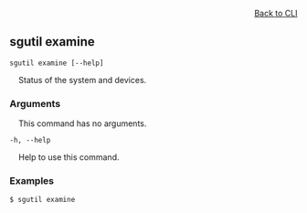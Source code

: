 <div id="readme" class="Box-body readme blob js-code-block-container">
<article class="markdown-body entry-content p-3 p-md-6" itemprop="text">
<p align="right">
<a href="https://github.com/fpgasystems/hacc/blob/main/cli/README.md#cli">Back to CLI</a>
</p>

## sgutil examine

<code>sgutil examine [--help]</code>
<p>
  &nbsp; &nbsp; Status of the system and devices.
</p>

### Arguments
<p>
  &nbsp; &nbsp; This command has no arguments.
</p>

<code>-h, --help</code>
<p>
  &nbsp; &nbsp; Help to use this command.
</p>

### Examples
```
$ sgutil examine
```